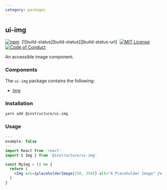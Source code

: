 ```yaml
---
category: packages
---
```


## ui-img

[![npm][npm]][npm-url]&nbsp;
[![build-status][build-status]][build-status-url]&nbsp;
[![MIT License][license-badge]][license]&nbsp;
[![Code of Conduct][coc-badge]][coc]

An accessible image component.

### Components

The `ui-img` package contains the following:

- [Img](#Img)

### Installation

```sh
yarn add @instructure/ui-img
```

### Usage

```jsx
---
example: false
---
import React from 'react'
import { Img } from '@instructure/ui-img'

const MyImg = () => {
  return (
    <Img src={placeholderImage(250, 350)} alt="A Placeholder Image" />
  )
}
```

[npm]: https://img.shields.io/npm/v/@instructure/ui-img.svg
[npm-url]: https://npmjs.com/package/@instructure/ui-img
[license-badge]: https://img.shields.io/npm/l/instructure-ui.svg?style=flat-square
[license]: https://github.com/instructure/instructure-ui/blob/master/LICENSE
[coc-badge]: https://img.shields.io/badge/code%20of-conduct-ff69b4.svg?style=flat-square
[coc]: https://github.com/instructure/instructure-ui/blob/master/CODE_OF_CONDUCT.md
